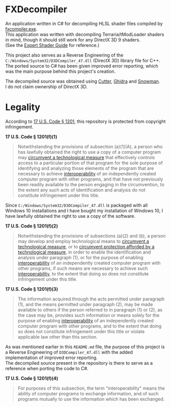 # FXDecompiler
An application written in C# for decompiling HLSL shader files compiled by [fxcompiler.exe](https://cdn.discordapp.com/attachments/271236615823687680/459821438405181470/fxcompiler.zip).  
This application was written with decompiling Terraria/tModLoader shaders in mind, though it should still work for any DirectX 3D 9 shaders.  
(See the [Expert Shader Guide](https://github.com/tModLoader/tModLoader/wiki/Expert-Shader-Guide) for reference.)

This project also serves as a Reverse Engineering of the `C:/Windows/System32/D3DCompiler_47.dll` (DirectX 3D) library file for C++.  
The ported source to C# has been given improved error reporting, which was the main purpose behind this project's creation.

The decompiled source was obtained using [Cutter](https://cutter.re/), [Ghidra](https://ghidra-sre.org/) and [Snowman](https://github.com/yegord/snowman).  
I do not claim ownership of DirectX 3D.

# Legality
According to [17 U.S. Code § 1201](https://www.law.cornell.edu/uscode/text/17/1201), this repository is protected from copyright infringement.

**17 U.S. Code § 1201(f)(1)**
> Notwithstanding the provisions of subsection (a)(1)(A), a person who has lawfully obtained the right to use a copy of a computer program may [circumvent a technological measure](https://www.law.cornell.edu/definitions/uscode.php?width=840&height=800&iframe=true&def_id=17-USC-1838631189-2041315756&term_occur=999&term_src=title:17:chapter:12:section:1201) that effectively controls access to a particular portion of that program for the sole purpose of identifying and analyzing those elements of the program that are necessary to achieve [interoperability](https://www.law.cornell.edu/definitions/uscode.php?width=840&height=800&iframe=true&def_id=17-USC-378882880-2041310950&term_occur=999&term_src=title:17:chapter:12:section:1201) of an independently created computer program with other programs, and that have not previously been readily available to the person engaging in the circumvention, to the extent any such acts of identification and analysis do not constitute infringement under this title.

Since `C:/Windows/System32/D3DCompiler_47.dll` is packaged with all Windows 10 installations and I have bought my installation of Windows 10, I have lawfully obtained the right to use a copy of the software.

**17 U.S. Code § 1201(f)(2)**
> Notwithstanding the provisions of subsections (a)(2) and (b), a person may develop and employ technological means to [circumvent a technological measure](https://www.law.cornell.edu/definitions/uscode.php?width=840&height=800&iframe=true&def_id=17-USC-1838631189-2041315756&term_occur=999&term_src=title:17:chapter:12:section:1201), or to [circumvent protection afforded by a technological measure](https://www.law.cornell.edu/definitions/uscode.php?width=840&height=800&iframe=true&def_id=17-USC-1784525378-2041314796&term_occur=999&term_src=title:17:chapter:12:section:1201), in order to enable the identification and analysis under paragraph (1), or for the purpose of enabling [interoperability](https://www.law.cornell.edu/definitions/uscode.php?width=840&height=800&iframe=true&def_id=17-USC-378882880-2041310950&term_occur=999&term_src=title:17:chapter:12:section:1201) of an independently created computer program with other programs, if such means are necessary to achieve such [interoperability](https://www.law.cornell.edu/definitions/uscode.php?width=840&height=800&iframe=true&def_id=17-USC-378882880-2041310950&term_occur=999&term_src=title:17:chapter:12:section:1201), to the extent that doing so does not constitute infringement under this title.

**17 U.S. Code § 1201(f)(3)**
> The information acquired through the acts permitted under paragraph (1), and the means permitted under paragraph (2), may be made available to others if the person referred to in paragraph (1) or (2), as the case may be, provides such information or means solely for the purpose of enabling [interoperability](https://www.law.cornell.edu/definitions/uscode.php?width=840&height=800&iframe=true&def_id=17-USC-378882880-2041310950&term_occur=999&term_src=title:17:chapter:12:section:1201) of an independently created computer program with other programs, and to the extent that doing so does not constitute infringement under this title or violate applicable law other than this section.

As was mentioned earlier in this `README.md` file, the purpose of this project is a Reverse Engineering of `D3DCompiler_47.dll` with the added implementation of improved error reporting.  
The decompiled source present in the repository is there to serve as a reference when porting the code to C#.

**17 U.S. Code § 1201(f)(4)**
> For purposes of this subsection, the term "interoperability" means the ability of computer programs to exchange information, and of such programs mutually to use the information which has been exchanged.
